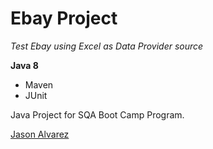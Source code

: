 # Ebay Project

*Test Ebay using Excel as Data Provider source*

**Java 8**

* Maven
* JUnit

Java Project for SQA Boot Camp Program. 

[Jason Alvarez](https://github.com/ajason13)
